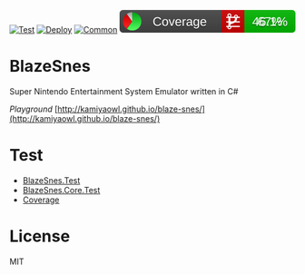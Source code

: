 [![Test](https://github.com/kamiyaowl/blaze-snes/workflows/Test/badge.svg?branch=master)](https://github.com/kamiyaowl/blaze-snes/actions?query=workflow%3ATest)
[![Deploy](https://github.com/kamiyaowl/blaze-snes/workflows/Deploy/badge.svg?branch=master)](https://github.com/kamiyaowl/blaze-snes/actions?query=workflow%3ADeploy)
[![Common](https://github.com/kamiyaowl/blaze-snes/workflows/Common/badge.svg?branch=master)](https://github.com/kamiyaowl/blaze-snes/actions?query=workflow%3ACommon)
[![Coverage](https://raw.githubusercontent.com/kamiyaowl/blaze-snes/gh-pages/coverage/badge_combined.svg)](http://kamiyaowl.github.io/blaze-snes/coverage/index.html)

# BlazeSnes
Super Nintendo Entertainment System Emulator written in C#

*Playground*
[http://kamiyaowl.github.io/blaze-snes/](http://kamiyaowl.github.io/blaze-snes/)

# Test

* [BlazeSnes.Test](http://kamiyaowl.github.io/blaze-snes/unittest/blazesnes.html)
* [BlazeSnes.Core.Test](http://kamiyaowl.github.io/blaze-snes/unittest/blazesnes.core.html)
* [Coverage](http://kamiyaowl.github.io/blaze-snes/coverage/index.html)

# License

MIT
